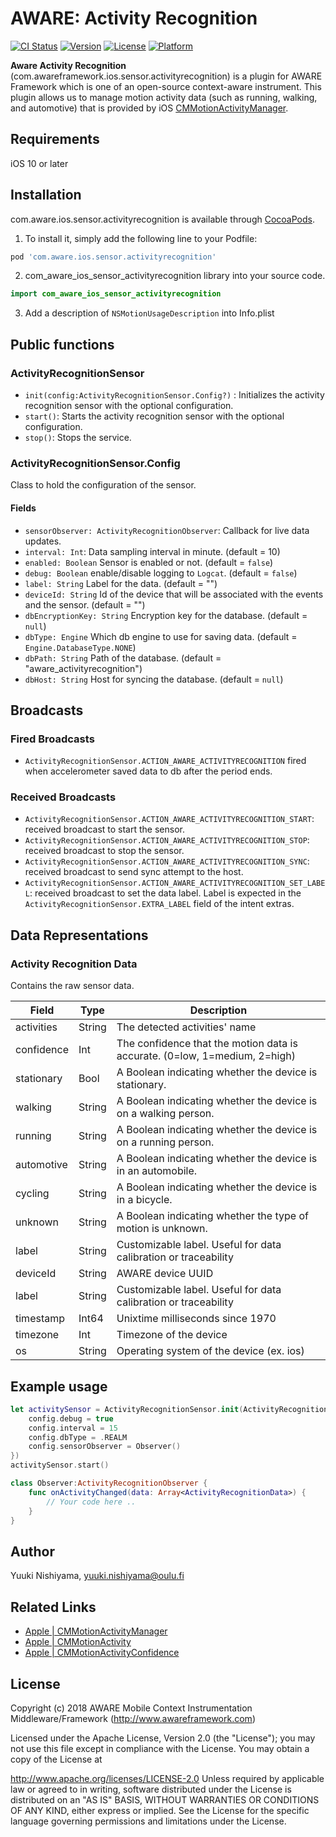 # AWARE: Activity Recognition

[![CI Status](https://img.shields.io/travis/awareframework/com.awareframework.ios.sensor.activityrecognition.svg?style=flat)](https://travis-ci.org/awareframework/com.awareframework.ios.sensor.activityrecognition)
[![Version](https://img.shields.io/cocoapods/v/com.awareframework.ios.sensor.activityrecognition.svg?style=flat)](https://cocoapods.org/pods/com.awareframework.ios.sensor.activityrecognition)
[![License](https://img.shields.io/cocoapods/l/com.awareframework.ios.sensor.activityrecognition.svg?style=flat)](https://cocoapods.org/pods/com.awareframework.ios.sensor.activityrecognition)
[![Platform](https://img.shields.io/cocoapods/p/com.awareframework.ios.sensor.activityrecognition.svg?style=flat)](https://cocoapods.org/pods/com.awareframework.ios.sensor.activityrecognition)

**Aware Activity Recognition** (com.awareframework.ios.sensor.activityrecognition) is a plugin for AWARE Framework which is one of an open-source context-aware instrument. This plugin allows us to manage motion activity data (such as running, walking, and automotive) that is provided by iOS [CMMotionActivityManager](https://developer.apple.com/documentation/coremotion/cmmotionactivitymanager).

## Requirements
iOS 10 or later

## Installation

com.aware.ios.sensor.activityrecognition is available through [CocoaPods](https://cocoapods.org). 

1. To install it, simply add the following line to your Podfile:
```ruby
pod 'com.aware.ios.sensor.activityrecognition'
```

2. com_aware_ios_sensor_activityrecognition  library into your source code.
```swift
import com_aware_ios_sensor_activityrecognition
```

3. Add a description of `NSMotionUsageDescription` into Info.plist

## Public functions

### ActivityRecognitionSensor

+ `init(config:ActivityRecognitionSensor.Config?)` : Initializes the activity recognition sensor with the optional configuration.
+ `start()`: Starts the activity recognition sensor with the optional configuration.
+ `stop()`: Stops the service.

### ActivityRecognitionSensor.Config

Class to hold the configuration of the sensor.

#### Fields

+ `sensorObserver: ActivityRecognitionObserver`: Callback for live data updates.
+ `interval: Int`: Data sampling interval in minute. (default = 10)
+ `enabled: Boolean` Sensor is enabled or not. (default = `false`)
+ `debug: Boolean` enable/disable logging to `Logcat`. (default = `false`)
+ `label: String` Label for the data. (default = "")
+ `deviceId: String` Id of the device that will be associated with the events and the sensor. (default = "")
+ `dbEncryptionKey: String` Encryption key for the database. (default = `null`)
+ `dbType: Engine` Which db engine to use for saving data. (default = `Engine.DatabaseType.NONE`)
+ `dbPath: String` Path of the database. (default = "aware_activityrecognition")
+ `dbHost: String` Host for syncing the database. (default = `null`)

## Broadcasts

### Fired Broadcasts

+ `ActivityRecognitionSensor.ACTION_AWARE_ACTIVITYRECOGNITION` fired when accelerometer saved data to db after the period ends.

### Received Broadcasts

+ `ActivityRecognitionSensor.ACTION_AWARE_ACTIVITYRECOGNITION_START`: received broadcast to start the sensor.
+ `ActivityRecognitionSensor.ACTION_AWARE_ACTIVITYRECOGNITION_STOP`: received broadcast to stop the sensor.
+ `ActivityRecognitionSensor.ACTION_AWARE_ACTIVITYRECOGNITION_SYNC`: received broadcast to send sync attempt to the host.
+ `ActivityRecognitionSensor.ACTION_AWARE_ACTIVITYRECOGNITION_SET_LABEL`: received broadcast to set the data label. Label is expected in the `ActivityRecognitionSensor.EXTRA_LABEL` field of the intent extras.

## Data Representations

### Activity Recognition Data

Contains the raw sensor data.

| Field     | Type   | Description                                                         |
| --------- | ------ | ------------------------------------------------------------------- |
| activities | String | The detected activities' name  |
| confidence | Int | The confidence that the motion data is accurate. (0=low, 1=medium, 2=high) |
| stationary | Bool | A Boolean indicating whether the device is stationary.  |
| walking | String | A Boolean indicating whether the device is on a walking person. |
| running | String | A Boolean indicating whether the device is on a running person.  |
| automotive | String | A Boolean indicating whether the device is in an automobile.  |
| cycling | String | A Boolean indicating whether the device is in a bicycle.  |
| unknown | String | A Boolean indicating whether the type of motion is unknown.  |
| label     | String | Customizable label. Useful for data calibration or traceability     |
| deviceId  | String | AWARE device UUID                                                                 |
| label     | String | Customizable label. Useful for data calibration or traceability     |
| timestamp | Int64   | Unixtime milliseconds since 1970                                          |
| timezone  | Int    | Timezone  of the device                                       |
| os        | String | Operating system of the device (ex. ios)                              |


## Example usage
```swift
let activitySensor = ActivityRecognitionSensor.init(ActivityRecognitionSensor.Config().apply{config in
    config.debug = true
    config.interval = 15
    config.dbType = .REALM
    config.sensorObserver = Observer()
})
activitySensor.start()
```

```swift
class Observer:ActivityRecognitionObserver {
    func onActivityChanged(data: Array<ActivityRecognitionData>) {
        // Your code here ..
    }
}
```

## Author

Yuuki Nishiyama, yuuki.nishiyama@oulu.fi

## Related Links
* [ Apple | CMMotionActivityManager ](https://developer.apple.com/documentation/coremotion/cmmotionactivitymanager)
* [ Apple | CMMotionActivity ](https://developer.apple.com/documentation/coremotion/cmmotionactivity)
* [ Apple | CMMotionActivityConfidence ](https://developer.apple.com/documentation/coremotion/cmmotionactivityconfidence)

## License

Copyright (c) 2018 AWARE Mobile Context Instrumentation Middleware/Framework (http://www.awareframework.com)

Licensed under the Apache License, Version 2.0 (the "License"); you may not use this file except in compliance with the License. You may obtain a copy of the License at

http://www.apache.org/licenses/LICENSE-2.0 Unless required by applicable law or agreed to in writing, software distributed under the License is distributed on an "AS IS" BASIS, WITHOUT WARRANTIES OR CONDITIONS OF ANY KIND, either express or implied. See the License for the specific language governing permissions and limitations under the License.
